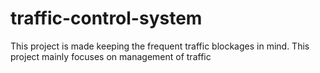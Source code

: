 # traffic-control-system
This project is made keeping the frequent traffic blockages in mind. This project mainly focuses on management of traffic
